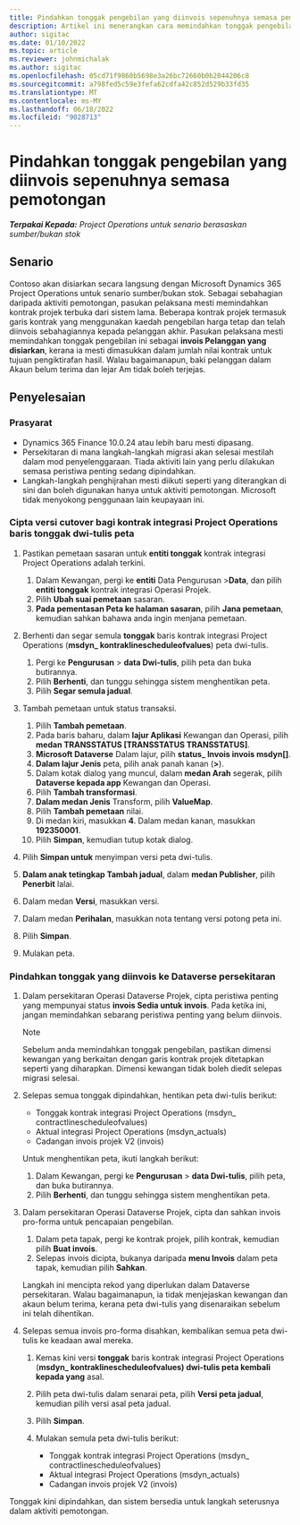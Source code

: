 ```yaml
---
title: Pindahkan tonggak pengebilan yang diinvois sepenuhnya semasa pemotongan
description: Artikel ini menerangkan cara memindahkan tonggak pengebilan berharga tetap yang telah diinvois kepada pelanggan untuk kontrak projek terbuka sebelum tarikh langsung.
author: sigitac
ms.date: 01/10/2022
ms.topic: article
ms.reviewer: johnmichalak
ms.author: sigitac
ms.openlocfilehash: 05cd71f9860b5698e3a26bc72660b0b2044206c8
ms.sourcegitcommit: a798fed5c59e3fefa62cdfa42c852d529b33fd35
ms.translationtype: MT
ms.contentlocale: ms-MY
ms.lasthandoff: 06/18/2022
ms.locfileid: "9028713"
---
```

# <a name="migrate-fully-invoiced-billing-milestones-at-cutover"></a>Pindahkan tonggak pengebilan yang diinvois sepenuhnya semasa pemotongan

_**Terpakai Kepada:** Project Operations untuk senario berasaskan sumber/bukan stok_

## <a name="scenario"></a>Senario

Contoso akan disiarkan secara langsung dengan Microsoft Dynamics 365 Project Operations untuk senario sumber/bukan stok. Sebagai sebahagian daripada aktiviti pemotongan, pasukan pelaksana mesti memindahkan kontrak projek terbuka dari sistem lama. Beberapa kontrak projek termasuk garis kontrak yang menggunakan kaedah pengebilan harga tetap dan telah diinvois sebahagiannya kepada pelanggan akhir. Pasukan pelaksana mesti memindahkan tonggak pengebilan ini sebagai **invois Pelanggan yang disiarkan**, kerana ia mesti dimasukkan dalam jumlah nilai kontrak untuk tujuan pengiktirafan hasil. Walau bagaimanapun, baki pelanggan dalam Akaun belum terima dan lejar Am tidak boleh terjejas.

## <a name="solution"></a>Penyelesaian

### <a name="prerequisites"></a>Prasyarat

- Dynamics 365 Finance 10.0.24 atau lebih baru mesti dipasang.
- Persekitaran di mana langkah-langkah migrasi akan selesai mestilah dalam mod penyelenggaraan. Tiada aktiviti lain yang perlu dilakukan semasa peristiwa penting sedang dipindahkan.
- Langkah-langkah penghijrahan mesti diikuti seperti yang diterangkan di sini dan boleh digunakan hanya untuk aktiviti pemotongan. Microsoft tidak menyokong penggunaan lain keupayaan ini.

### <a name="create-a-cutover-version-of-the-project-operations-integration-contract-line-milestones-dual-write-map"></a>Cipta versi cutover bagi kontrak integrasi Project Operations baris tonggak dwi-tulis peta 

1. Pastikan pemetaan sasaran untuk **entiti tonggak** kontrak integrasi Project Operations adalah terkini. 

    1. Dalam Kewangan, pergi ke **entiti** Data Pengurusan \>**Data**, dan pilih **entiti tonggak** kontrak integrasi Operasi Projek. 
    2. Pilih **Ubah suai pemetaan** sasaran. 
    3. **Pada pementasan Peta ke halaman sasaran**, pilih **Jana pemetaan**, kemudian sahkan bahawa anda ingin menjana pemetaan.

2. Berhenti dan segar semula **tonggak** baris kontrak integrasi Project Operations (**msdyn\_ kontraklinescheduleofvalues**) peta dwi-tulis. 

    1. Pergi ke **Pengurusan** \> **data Dwi-tulis**, pilih peta dan buka butirannya. 
    2. Pilih **Berhenti**, dan tunggu sehingga sistem menghentikan peta. 
    3. Pilih **Segar semula jadual**.

3. Tambah pemetaan untuk status transaksi.

    1. Pilih **Tambah pemetaan**.
    2. Pada baris baharu, dalam **lajur Aplikasi** Kewangan dan Operasi, pilih **medan TRANSSTATUS \[TRANSSTATUS TRANSSTATUS\]**.
    3. **Microsoft Dataverse** Dalam lajur, pilih **status\_ Invois invois msdyn\[\]**.
    4. **Dalam lajur Jenis** peta, pilih anak panah kanan (**\>**).
    5. Dalam kotak dialog yang muncul, dalam **medan Arah** segerak, pilih **Dataverse kepada app** Kewangan dan Operasi.
    6. Pilih **Tambah transformasi**.
    7. **Dalam medan Jenis** Transform, pilih **ValueMap**.
    8. Pilih **Tambah pemetaan** nilai.
    9. Di medan kiri, masukkan **4**. Dalam medan kanan, masukkan **192350001**. 
    10. Pilih **Simpan**, kemudian tutup kotak dialog.

4. Pilih **Simpan untuk** menyimpan versi peta dwi-tulis. 
5. **Dalam anak tetingkap Tambah jadual**, dalam **medan Publisher**, pilih **Penerbit** lalai.
6. Dalam medan **Versi**, masukkan versi.
7. Dalam medan **Perihalan**, masukkan nota tentang versi potong peta ini. 
8. Pilih **Simpan**.
9. Mulakan peta.

### <a name="migrate-invoiced-milestones-to-the-dataverse-environment"></a>Pindahkan tonggak yang diinvois ke Dataverse persekitaran

1. Dalam persekitaran Operasi Dataverse Projek, cipta peristiwa penting yang mempunyai status **invois Sedia untuk invois**. Pada ketika ini, jangan memindahkan sebarang peristiwa penting yang belum diinvois.

    > [!NOTE]
    > Sebelum anda memindahkan tonggak pengebilan, pastikan dimensi kewangan yang berkaitan dengan garis kontrak projek ditetapkan seperti yang diharapkan. Dimensi kewangan tidak boleh diedit selepas migrasi selesai.

2. Selepas semua tonggak dipindahkan, hentikan peta dwi-tulis berikut:

    - Tonggak kontrak integrasi Project Operations (msdyn\_ contractlinescheduleofvalues)
    - Aktual integrasi Project Operations (msdyn\_actuals)
    - Cadangan invois projek V2 (invois)

    Untuk menghentikan peta, ikuti langkah berikut:

    1. Dalam Kewangan, pergi ke **Pengurusan** \> **data Dwi-tulis**, pilih peta, dan buka butirannya.
    2. Pilih **Berhenti**, dan tunggu sehingga sistem menghentikan peta.

3. Dalam persekitaran Operasi Dataverse Projek, cipta dan sahkan invois pro-forma untuk pencapaian pengebilan. 

    1. Dalam peta tapak, pergi ke kontrak projek, pilih kontrak, kemudian pilih **Buat invois**.
    2. Selepas invois dicipta, bukanya daripada **menu Invois** dalam peta tapak, kemudian pilih **Sahkan**.

    Langkah ini mencipta rekod yang diperlukan dalam Dataverse persekitaran. Walau bagaimanapun, ia tidak menjejaskan kewangan dan akaun belum terima, kerana peta dwi-tulis yang disenaraikan sebelum ini telah dihentikan.

4. Selepas semua invois pro-forma disahkan, kembalikan semua peta dwi-tulis ke keadaan awal mereka.

    1. Kemas kini versi **tonggak** baris kontrak integrasi Project Operations (**msdyn\_ kontraklinescheduleofvalues) dwi-tulis peta kembali kepada yang** asal. 
    2. Pilih peta dwi-tulis dalam senarai peta, pilih **Versi peta jadual**, kemudian pilih versi asal peta jadual.
    3. Pilih **Simpan**.
    4. Mulakan semula peta dwi-tulis berikut:

        - Tonggak kontrak integrasi Project Operations (msdyn\_ contractlinescheduleofvalues)
        - Aktual integrasi Project Operations (msdyn\_actuals)
        - Cadangan invois projek V2 (invois)

Tonggak kini dipindahkan, dan sistem bersedia untuk langkah seterusnya dalam aktiviti pemotongan.
